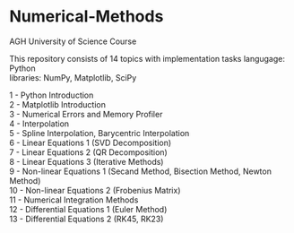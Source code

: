 # Numerical-Methods
AGH University of Science Course

This repository consists of 14 topics with implementation tasks 
langugage: Python  
libraries: NumPy, Matplotlib, SciPy

1 - Python Introduction  
2 - Matplotlib Introduction  
3 - Numerical Errors and Memory Profiler  
4 - Interpolation   
5 - Spline Interpolation, Barycentric Interpolation  
6 - Linear Equations 1 (SVD Decomposition)  
7 - Linear Equations 2 (QR Decomposition)  
8 - Linear Equations 3 (Iterative Methods)    
9 - Non-linear Equations 1 (Secand Method, Bisection Method, Newton Method)  
10 - Non-linear Equations 2 (Frobenius Matrix)  
11 - Numerical Integration Methods  
12 - Differential Equations 1 (Euler Method)  
13 - Differential Equations 2 (RK45, RK23)  
